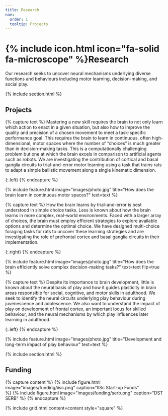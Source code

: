 ```yaml
---
title: Research
nav:
  order: 1
  tooltip: Projects
---
```


# {% include icon.html icon="fa-solid fa-microscope" %}Research

Our research seeks to uncover neural mechanisms underlying diverse functions and behaviours including motor learning, decision-making, and social play.

{% include section.html %}

## Projects

{% capture text %}
Mastering a new skill requires the brain to not only learn which action to enact in a given situation, but also how to improve the quality and precision of a chosen movement to meet a task-specific performance goal. This requires the brain to learn in continuous, often high-dimensional, motor spaces where the number of “choices” is much greater than in decision-making tasks. This is a computationally challenging problem but one at which the brain excels in comparison to artificial agents such as robots. We are investigating the contribution of cortical and basal ganglia circuits to trial-and-error motor learning using a task that trains rats to adapt a simple ballistic movement along a single kinematic dimension. 

{:.left}
{% endcapture %}

{%
  include feature.html
  image="images/photo.jpg"
  title="How does the brain learn in continuous motor spaces?"
  text=text
%}

{% capture text %}
How the brain learns by trial-and-error is best understood in simple choice tasks. Less is known about how the brain learns in more complex, real-world environments. Faced with a larger array of choices, the brain must employ efficient strategies to explore available options and determine the optimal choice. We have designed multi-choice foraging tasks for rats to uncover these learning strategies and are investigating the role of prefrontal cortex and basal ganglia circuits in their implementation.

{:.right}
{% endcapture %}

{%
  include feature.html
  image="images/photo.jpg"
  title="How does the brain efficiently solve complex decision-making tasks?"
  text=text
  flip=true
%}

{% capture text %}
Despite its importance to brain development, little is known about the neural basis of play and how it guides plasticity in brain areas responsible for social, cognitive, and motor skills in adulthood. We seek to identify the neural circuits underlying play behaviour during juvenescence and adolescence. We also want to understand the impact of play on development of frontal cortex, an important locus for skilled behaviour, and the neural mechanisms by which play influences later learning in adulthood. 

{:.left}
{% endcapture %}

{%
  include feature.html
  image="images/photo.jpg"
  title="Development and long-term impact of play behaviour"
  text=text
%}

{% include section.html %}

## Funding

{% capture content %}
  {%
    include figure.html
    image="images/funding/iisc.png"
    caption="IISc Start-up Funds"    
  %}
  {%
    include figure.html
    image="images/funding/serb.png"
    caption="DST SERB"
  %}
{% endcapture %}

{%
  include grid.html
  content=content
  style="square"
%}
